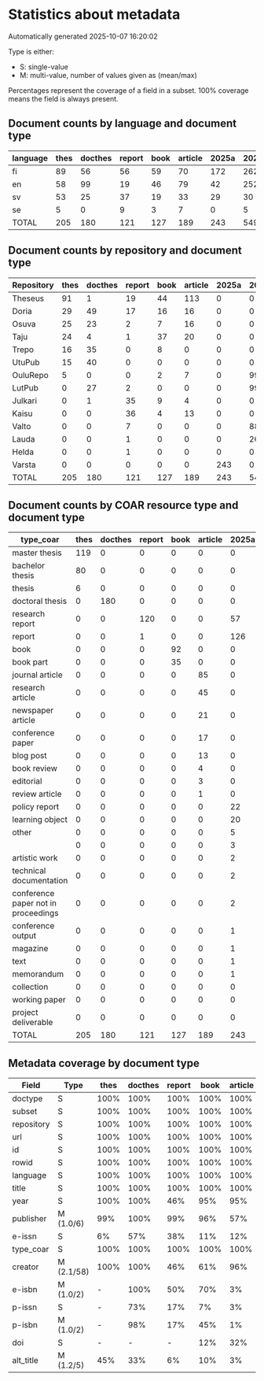 # Statistics about metadata

Automatically generated 2025-10-07 16:20:02

Type is either:
 * S: single-value
 * M: multi-value, number of values given as (mean/max)

Percentages represent the coverage of a field in a subset. 100% coverage means the field is always present.

## Document counts by language and document type

| language   |   thes |   docthes |   report |   book |   article |   2025a |   2025b |   TOTAL |
|------------|--------|-----------|----------|--------|-----------|---------|---------|---------|
| fi         |     89 |        56 |       56 |     59 |        70 |     172 |     262 |     764 |
| en         |     58 |        99 |       19 |     46 |        79 |      42 |     252 |     595 |
| sv         |     53 |        25 |       37 |     19 |        33 |      29 |      30 |     226 |
| se         |      5 |         0 |        9 |      3 |         7 |       0 |       5 |      29 |
| TOTAL      |    205 |       180 |      121 |    127 |       189 |     243 |     549 |    1614 |

## Document counts by repository and document type

| Repository   |   thes |   docthes |   report |   book |   article |   2025a |   2025b |   TOTAL |
|--------------|--------|-----------|----------|--------|-----------|---------|---------|---------|
| Theseus      |     91 |         1 |       19 |     44 |       113 |       0 |       0 |     268 |
| Doria        |     29 |        49 |       17 |     16 |        16 |       0 |       0 |     127 |
| Osuva        |     25 |        23 |        2 |      7 |        16 |       0 |       0 |      73 |
| Taju         |     24 |         4 |        1 |     37 |        20 |       0 |       0 |      86 |
| Trepo        |     16 |        35 |        0 |      8 |         0 |       0 |       0 |      59 |
| UtuPub       |     15 |        40 |        0 |      0 |         0 |       0 |       0 |      55 |
| OuluRepo     |      5 |         0 |        0 |      2 |         7 |       0 |      99 |     113 |
| LutPub       |      0 |        27 |        2 |      0 |         0 |       0 |      99 |     128 |
| Julkari      |      0 |         1 |       35 |      9 |         4 |       0 |       0 |      49 |
| Kaisu        |      0 |         0 |       36 |      4 |        13 |       0 |       0 |      53 |
| Valto        |      0 |         0 |        7 |      0 |         0 |       0 |      88 |      95 |
| Lauda        |      0 |         0 |        1 |      0 |         0 |       0 |     263 |     264 |
| Helda        |      0 |         0 |        1 |      0 |         0 |       0 |       0 |       1 |
| Varsta       |      0 |         0 |        0 |      0 |         0 |     243 |       0 |     243 |
| TOTAL        |    205 |       180 |      121 |    127 |       189 |     243 |     549 |    1614 |

## Document counts by COAR resource type and document type

| type_coar                           |   thes |   docthes |   report |   book |   article |   2025a |   2025b |   TOTAL |
|-------------------------------------|--------|-----------|----------|--------|-----------|---------|---------|---------|
| master thesis                       |    119 |         0 |        0 |      0 |         0 |       0 |      42 |     161 |
| bachelor thesis                     |     80 |         0 |        0 |      0 |         0 |       0 |      43 |     123 |
| thesis                              |      6 |         0 |        0 |      0 |         0 |       0 |       2 |       8 |
| doctoral thesis                     |      0 |       180 |        0 |      0 |         0 |       0 |       0 |     180 |
| research report                     |      0 |         0 |      120 |      0 |         0 |      57 |      78 |     255 |
| report                              |      0 |         0 |        1 |      0 |         0 |     126 |      62 |     189 |
| book                                |      0 |         0 |        0 |     92 |         0 |       0 |      14 |     106 |
| book part                           |      0 |         0 |        0 |     35 |         0 |       0 |     214 |     249 |
| journal article                     |      0 |         0 |        0 |      0 |        85 |       0 |       0 |      85 |
| research article                    |      0 |         0 |        0 |      0 |        45 |       0 |       1 |      46 |
| newspaper article                   |      0 |         0 |        0 |      0 |        21 |       0 |       0 |      21 |
| conference paper                    |      0 |         0 |        0 |      0 |        17 |       0 |      16 |      33 |
| blog post                           |      0 |         0 |        0 |      0 |        13 |       0 |       0 |      13 |
| book review                         |      0 |         0 |        0 |      0 |         4 |       0 |       0 |       4 |
| editorial                           |      0 |         0 |        0 |      0 |         3 |       0 |       0 |       3 |
| review article                      |      0 |         0 |        0 |      0 |         1 |       0 |       0 |       1 |
| policy report                       |      0 |         0 |        0 |      0 |         0 |      22 |      35 |      57 |
| learning object                     |      0 |         0 |        0 |      0 |         0 |      20 |      14 |      34 |
| other                               |      0 |         0 |        0 |      0 |         0 |       5 |       0 |       5 |
|                                     |      0 |         0 |        0 |      0 |         0 |       3 |       2 |       5 |
| artistic work                       |      0 |         0 |        0 |      0 |         0 |       2 |       2 |       4 |
| technical documentation             |      0 |         0 |        0 |      0 |         0 |       2 |       0 |       2 |
| conference paper not in proceedings |      0 |         0 |        0 |      0 |         0 |       2 |       0 |       2 |
| conference output                   |      0 |         0 |        0 |      0 |         0 |       1 |       3 |       4 |
| magazine                            |      0 |         0 |        0 |      0 |         0 |       1 |       0 |       1 |
| text                                |      0 |         0 |        0 |      0 |         0 |       1 |       0 |       1 |
| memorandum                          |      0 |         0 |        0 |      0 |         0 |       1 |       1 |       2 |
| collection                          |      0 |         0 |        0 |      0 |         0 |       0 |      16 |      16 |
| working paper                       |      0 |         0 |        0 |      0 |         0 |       0 |       3 |       3 |
| project deliverable                 |      0 |         0 |        0 |      0 |         0 |       0 |       1 |       1 |
| TOTAL                               |    205 |       180 |      121 |    127 |       189 |     243 |     549 |    1614 |

## Metadata coverage by document type

| Field      | Type       | thes   | docthes   | report   | book   | article   | 2025a   | 2025b   |
|------------|------------|--------|-----------|----------|--------|-----------|---------|---------|
| doctype    | S          | 100%   | 100%      | 100%     | 100%   | 100%      | 100%    | 100%    |
| subset     | S          | 100%   | 100%      | 100%     | 100%   | 100%      | 100%    | 100%    |
| repository | S          | 100%   | 100%      | 100%     | 100%   | 100%      | 100%    | 100%    |
| url        | S          | 100%   | 100%      | 100%     | 100%   | 100%      | 100%    | 100%    |
| id         | S          | 100%   | 100%      | 100%     | 100%   | 100%      | 100%    | 100%    |
| rowid      | S          | 100%   | 100%      | 100%     | 100%   | 100%      | 100%    | 100%    |
| language   | S          | 100%   | 100%      | 100%     | 100%   | 100%      | 100%    | 100%    |
| title      | S          | 100%   | 100%      | 100%     | 100%   | 100%      | 100%    | 100%    |
| year       | S          | 100%   | 100%      | 46%      | 95%    | 95%       | 80%     | 57%     |
| publisher  | M (1.0/6)  | 99%    | 100%      | 99%      | 96%    | 57%       | 90%     | 60%     |
| e-issn     | S          | 6%     | 57%       | 38%      | 11%    | 12%       | 22%     | 23%     |
| type_coar  | S          | 100%   | 100%      | 100%     | 100%   | 100%      | 99%     | 100%    |
| creator    | M (2.1/58) | 100%   | 100%      | 46%      | 61%    | 96%       | 83%     | 92%     |
| e-isbn     | M (1.0/2)  | -      | 100%      | 50%      | 70%    | 3%        | 84%     | 35%     |
| p-issn     | S          | -      | 73%       | 17%      | 7%     | 3%        | 2%      | 6%      |
| p-isbn     | M (1.0/2)  | -      | 98%       | 17%      | 45%    | 1%        | 21%     | 9%      |
| doi        | S          | -      | -         | -        | 12%    | 32%       | 0%      | 5%      |
| alt_title  | M (1.2/5)  | 45%    | 33%       | 6%       | 10%    | 3%        | 3%      | 12%     |

